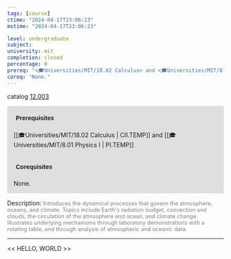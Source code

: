```yaml
---
tags: [course]
ctime: "2024-04-17T23:06:23"
mstime: "2024-04-17T23:06:23"

level: undergraduate
subject: 
university: mit
completion: closed
percentage: 0
prereq: "<🎓Universities/MIT/18.02 Calculus> and <🎓Universities/MIT/8.01 Physics I>"
coreq: "None."
---
```


catalog [12.003](http://student.mit.edu/catalog/m12a.html#12.003)

<span style="display: block; padding: 15px; background-color: rgb(100, 100, 100, 0.2);"><font id="m_prereq707_0" style="display: block; font-family: Arial, sans-serif; font-weight: bold; padding: 5px">Prerequisites</font><br><span id="prereq707_0">[[🎓Universities/MIT/18.02 Calculus | CII.TEMP]] and [[🎓Universities/MIT/8.01 Physics I | PI.TEMP]]</span></span>
<span style="display: block; padding: 15px; background-color: rgb(100, 100, 100, 0.2);"><font id="m_coreq707_0" style="display: block; font-family: Arial, sans-serif; font-weight: bold; padding: 5px">Corequisites</font><br><span id="coreq707_0">None.</span></span>

<font style="">Description:</font>
<font style="color: grey; font-size: 0.8rem;">Introduces the dynamical processes that govern the atmosphere, oceans, and climate. Topics include Earth's radiation budget, convection and clouds, the circulation of the atmosphere and ocean, and climate change. Illustrates underlying mechanisms through laboratory demonstrations with a rotating table, and through analysis of atmospheric and oceanic data.</font>



---

<< HELLO, WORLD >>
